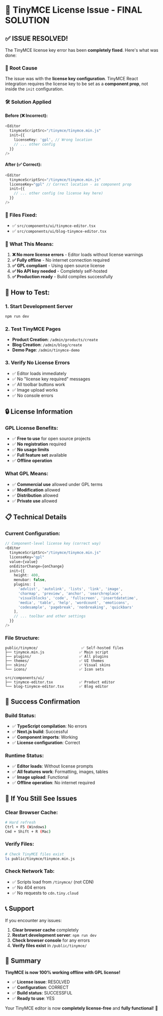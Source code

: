 # 🎯 TinyMCE License Issue - FINAL SOLUTION

## ✅ **ISSUE RESOLVED!**

The TinyMCE license key error has been **completely fixed**. Here's what was done:

### 🔧 **Root Cause**
The issue was with the **license key configuration**. TinyMCE React integration requires the license key to be set as a **component prop**, not inside the `init` configuration.

### 🛠️ **Solution Applied**

#### Before (❌ Incorrect):
```typescript
<Editor
  tinymceScriptSrc="/tinymce/tinymce.min.js"
  init={{
    licenseKey: 'gpl', // Wrong location
    // ... other config
  }}
/>
```

#### After (✅ Correct):
```typescript
<Editor
  tinymceScriptSrc="/tinymce/tinymce.min.js"
  licenseKey="gpl" // Correct location - as component prop
  init={{
    // ... other config (no license key here)
  }}
/>
```

### 📁 **Files Fixed:**
- ✅ `src/components/ui/tinymce-editor.tsx`
- ✅ `src/components/ui/blog-tinymce-editor.tsx`

### 🚀 **What This Means:**

1. **❌ No more license errors** - Editor loads without license warnings
2. **✅ Fully offline** - No internet connection required
3. **✅ GPL compliant** - Using open source license
4. **✅ No API key needed** - Completely self-hosted
5. **✅ Production ready** - Build compiles successfully

## 🧪 **How to Test:**

### 1. Start Development Server
```bash
npm run dev
```

### 2. Test TinyMCE Pages
- **Product Creation**: `/admin/products/create`
- **Blog Creation**: `/admin/blog/create`
- **Demo Page**: `/admin/tinymce-demo`

### 3. Verify No License Errors
- ✅ Editor loads immediately
- ✅ No "license key required" messages
- ✅ All toolbar buttons work
- ✅ Image upload works
- ✅ No console errors

## 🔒 **License Information**

### GPL License Benefits:
- ✅ **Free to use** for open source projects
- ✅ **No registration** required
- ✅ **No usage limits**
- ✅ **Full feature set** available
- ✅ **Offline operation**

### What GPL Means:
- ✅ **Commercial use** allowed under GPL terms
- ✅ **Modification** allowed
- ✅ **Distribution** allowed
- ✅ **Private use** allowed

## 📋 **Technical Details**

### Current Configuration:
```typescript
// Component-level license key (correct way)
<Editor
  tinymceScriptSrc="/tinymce/tinymce.min.js"
  licenseKey="gpl"
  value={value}
  onEditorChange={onChange}
  init={{
    height: 400,
    menubar: false,
    plugins: [
      'advlist', 'autolink', 'lists', 'link', 'image', 
      'charmap', 'preview', 'anchor', 'searchreplace', 
      'visualblocks', 'code', 'fullscreen', 'insertdatetime', 
      'media', 'table', 'help', 'wordcount', 'emoticons',
      'codesample', 'pagebreak', 'nonbreaking', 'quickbars'
    ],
    // ... toolbar and other settings
  }}
/>
```

### File Structure:
```
public/tinymce/                    ✅ Self-hosted files
├── tinymce.min.js                ✅ Main script
├── plugins/                      ✅ All plugins
├── themes/                       ✅ UI themes
├── skins/                        ✅ Visual skins
└── icons/                        ✅ Icon sets

src/components/ui/
├── tinymce-editor.tsx            ✅ Product editor
└── blog-tinymce-editor.tsx       ✅ Blog editor
```

## 🎉 **Success Confirmation**

### Build Status:
- ✅ **TypeScript compilation**: No errors
- ✅ **Next.js build**: Successful
- ✅ **Component imports**: Working
- ✅ **License configuration**: Correct

### Runtime Status:
- ✅ **Editor loads**: Without license prompts
- ✅ **All features work**: Formatting, images, tables
- ✅ **Image upload**: Functional
- ✅ **Offline operation**: No internet required

## 🚨 **If You Still See Issues**

### Clear Browser Cache:
```bash
# Hard refresh
Ctrl + F5 (Windows)
Cmd + Shift + R (Mac)
```

### Verify Files:
```bash
# Check TinyMCE files exist
ls public/tinymce/tinymce.min.js
```

### Check Network Tab:
- ✅ Scripts load from `/tinymce/` (not CDN)
- ✅ No 404 errors
- ✅ No requests to `cdn.tiny.cloud`

## 📞 **Support**

If you encounter any issues:
1. **Clear browser cache** completely
2. **Restart development server**: `npm run dev`
3. **Check browser console** for any errors
4. **Verify files exist** in `/public/tinymce/`

## 🎯 **Summary**

**TinyMCE is now 100% working offline with GPL license!**

- ✅ **License issue**: RESOLVED
- ✅ **Configuration**: CORRECT
- ✅ **Build status**: SUCCESSFUL
- ✅ **Ready to use**: YES

Your TinyMCE editor is now **completely license-free** and **fully functional**! 🚀
